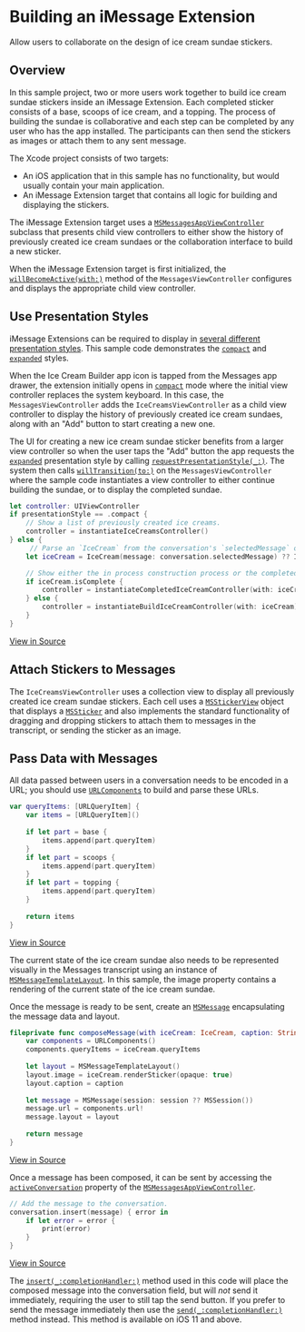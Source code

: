 # Building an iMessage Extension

Allow users to collaborate on the design of ice cream sundae stickers.

## Overview

In this sample project, two or more users work together to build ice cream sundae stickers inside an iMessage Extension. Each completed sticker consists of a base, scoops of ice cream, and a topping. The process of building the sundae is collaborative and each step can be completed by any user who has the app installed. The participants can then send the stickers as images or attach them to any sent message. 

The Xcode project consists of two targets:

* An iOS application that in this sample has no functionality, but would usually contain your main application.
* An iMessage Extension target that contains all logic for building and displaying the stickers.

The iMessage Extension target uses a [`MSMessagesAppViewController`](https://developer.apple.com/documentation/messages/msmessagesappviewcontroller) subclass that presents child view controllers to either show the history of previously created ice cream sundaes or the collaboration interface to build a new sticker.

When the iMessage Extension target is first initialized, the [`willBecomeActive(with:)`](https://developer.apple.com/documentation/messages/msmessagesappviewcontroller/1649180-willbecomeactive) method of the `MessagesViewController` configures and displays the appropriate child view controller.

## Use Presentation Styles

iMessage Extensions can be required to display in [several different presentation styles](https://developer.apple.com/documentation/messages/msmessagesapppresentationstyle). This sample code demonstrates the [`compact`](https://developer.apple.com/documentation/messages/msmessagesapppresentationstyle/compact) and [`expanded`](https://developer.apple.com/documentation/messages/msmessagesapppresentationstyle/expanded) styles. 

When the Ice Cream Builder app icon is tapped from the Messages app drawer, the extension initially opens in [`compact`](https://developer.apple.com/documentation/messages/msmessagesapppresentationstyle/compact) mode where the initial view controller replaces the system keyboard. In this case, the `MessagesViewController` adds the `IceCreamsViewController` as a child view controller to display the history of previously created ice cream sundaes, along with an "Add" button to start creating a new one.

The UI for creating a new ice cream sundae sticker benefits from a larger view controller so when the user taps the "Add" button the app requests the [`expanded`](https://developer.apple.com/documentation/messages/msmessagesapppresentationstyle/expanded) presentation style by calling [`requestPresentationStyle(_:)`](https://developer.apple.com/documentation/messages/msmessagesappviewcontroller/1649184-requestpresentationstyle). The system then calls [`willTransition(to:)`](https://developer.apple.com/documentation/messages/msmessagesappviewcontroller/1649178-willtransition) on the `MessagesViewController` where the sample code instantiates a view controller to either continue building the sundae, or to display the completed sundae.

``` swift
let controller: UIViewController
if presentationStyle == .compact {
    // Show a list of previously created ice creams.
    controller = instantiateIceCreamsController()
} else {
     // Parse an `IceCream` from the conversation's `selectedMessage` or create a new `IceCream`.
    let iceCream = IceCream(message: conversation.selectedMessage) ?? IceCream()

    // Show either the in process construction process or the completed ice cream.
    if iceCream.isComplete {
        controller = instantiateCompletedIceCreamController(with: iceCream)
    } else {
        controller = instantiateBuildIceCreamController(with: iceCream)
    }
}
```
[View in Source](x-source-tag://PresentViewController)

## Attach Stickers to Messages

The `IceCreamsViewController` uses a collection view to display all previously created ice cream sundae stickers. Each cell uses a [`MSStickerView`](https://developer.apple.com/documentation/messages/msstickerview) object that displays a [`MSSticker`](https://developer.apple.com/documentation/messages/mssticker) and also implements the standard functionality of dragging and dropping stickers to attach them to messages in the transcript, or sending the sticker as an image.

## Pass Data with Messages

All data passed between users in a conversation needs to be encoded in a URL; you should use [`URLComponents`](https://developer.apple.com/documentation/foundation/urlcomponents) to build and parse these URLs.

``` swift
var queryItems: [URLQueryItem] {
    var items = [URLQueryItem]()
    
    if let part = base {
        items.append(part.queryItem)
    }
    if let part = scoops {
        items.append(part.queryItem)
    }
    if let part = topping {
        items.append(part.queryItem)
    }
    
    return items
}
```
[View in Source](x-source-tag://QueryItems)

The current state of the ice cream sundae also needs to be represented visually in the Messages transcript using an instance of [`MSMessageTemplateLayout`](https://developer.apple.com/documentation/messages/msmessagetemplatelayout). In this sample, the image property contains a rendering of the current state of the ice cream sundae. 

Once the message is ready to be sent, create an [`MSMessage`](https://developer.apple.com/documentation/messages/msmessage) encapsulating the message data and layout. 

``` swift
fileprivate func composeMessage(with iceCream: IceCream, caption: String, session: MSSession? = nil) -> MSMessage {
    var components = URLComponents()
    components.queryItems = iceCream.queryItems
    
    let layout = MSMessageTemplateLayout()
    layout.image = iceCream.renderSticker(opaque: true)
    layout.caption = caption
    
    let message = MSMessage(session: session ?? MSSession())
    message.url = components.url!
    message.layout = layout
    
    return message
}
```
[View in Source](x-source-tag://ComposeMessage)

Once a message has been composed, it can be sent by accessing the [`activeConversation`](https://developer.apple.com/documentation/messages/msmessagesappviewcontroller/1649188-activeconversation) property of the [`MSMessagesAppViewController`](https://developer.apple.com/documentation/messages/msmessagesappviewcontroller).

``` swift
// Add the message to the conversation.
conversation.insert(message) { error in
    if let error = error {
        print(error)
    }
}
```
[View in Source](x-source-tag://InsertMessageInConversation)

The [`insert(_:completionHandler:)`](https://developer.apple.com/documentation/messages/msconversation/2102270-insert) method used in this code will place the composed message into the conversation field, but will *not* send it immediately, requiring the user to still tap the send button. If you prefer to send the message immediately then use the [`send(_:completionHandler:)`](https://developer.apple.com/documentation/messages/msconversation/2909036-send) method instead. This method is available on iOS 11 and above.
